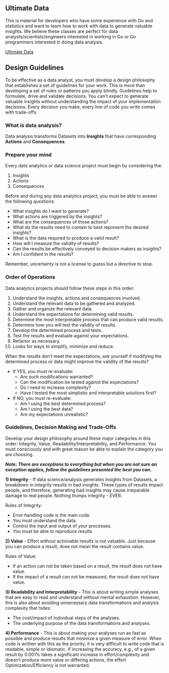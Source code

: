 ## Ultimate Data

This is material for developers who have some experience with Go and statistics and want to learn how to work with data to generate valuable insights. We believe these classes are perfect for data analysts/scientists/engineers interested in working in Go or Go programmers interested in doing data analysis.

[Ultimate Data](../courses/data/README.md)

## Design Guidelines

To be effective as a data analyst, you must develop a design philosophy that establishes a set of guidelines for your work. This is more than developing a set of rules or patterns you apply blindly. Guidelines help to formulate, drive and validate decisions. You can't expect to generate valuable insights without understanding the impact of your implementation decisions. Every decision you make, every line of code you write comes with trade-offs.

### What is data analysis?

Data analysis transforms Datasets into **Insights** that have corresponding **Actions** and **Consequences**.

### Prepare your mind

Every data analytics or data science project must begin by considering the:

1. Insights
2. Actions
3. Consequences

Before and during any data analytics project, you must be able to answer the following questions:

- What insights do I want to generate?
- What actions are triggered by the insights?
- What are the consequences of those actions?
- What do the results need to contain to best represent the desired insights?
- What is the data required to produce a valid result?
- How will I measure the validity of results?
- Can the results be effectively conveyed to decision makers as insights?
- Am I confident in the results?

Remember, uncertainty is not a license to guess but a directive to stop.

### Order of Operations

Data analytics projects should follow these steps in this order:

1. Understand the insights, actions and consequences involved.
2. Understand the relevant data to be gathered and analyzed.
3. Gather and organize the relevant data.
4. Understand the expectations for determining valid results.
5. Determine the most interpretable process that can produce valid results.
6. Determine how you will test the validity of results.
7. Develop the determined process and tests.
8. Test the results and evaluate against your expectations.
9. Refactor as necessary.
10. Looks for ways to simplify, minimize and reduce.

When the results don’t meet the expectations, ask yourself if modifying the determined process or data might improve the validity of the results?  

- If YES, you must re-evaluate:
    - Are such modifications warranted?
    - Can the modification be tested against the expectations?
    - Do I need to increase complexity?
    - Have I tested the most simplistic and interpretable solutions first?
- If NO, you must re-evaluate:
    - Am I using the best determined process?
    - Am I using the best data?
    - Are my expectations unrealistic?

### Guidelines, Decision Making and Trade-Offs

Develop your design philosophy around these major categories in this order: Integrity, Value, Readability/Interpretability, and Performance. You must consciously and with great reason be able to explain the category you are choosing.

**_Note: There are exceptions to everything but when you are not sure an exception applies, follow the guidelines presented the best you can._**

**1) Integrity** - If data science/analysis generates insights from Datasets, a breakdown in integrity results in bad insights. These types of results impact people, and therefore, generating bad insights may cause irreparable damage to real people. Nothing trumps integrity - EVER.

Rules of Integrity:
- Error handling code is the main code.
- You must understand the data.
- Control the input and output of your processes.
- You must be able to reproduce results.

**2) Value** - Effort without actionable results is not valuable. Just because you can produce a result, does not mean the result contains value.

Rules of Value:
- If an action can not be taken based on a result, the result does not have value.
- If the impact of a result can not be measured, the result does not have value.

**3) Readability and Interpretability** - This is about writing simple analyses that are easy to read and understand without mental exhaustion. However, this is also about avoiding unnecessary data transformations and analysis complexity that hides:

- The cost/impact of individual steps of the analyses.
- The underlying purpose of the data transformations and analyses.

**4) Performance** - This is about making your analyses run as fast as possible and produce results that minimize a given measure of error.  When code is written with this as the priority, it is very difficult to write code that is readable, simple or idiomatic.  If increasing the accuracy, e.g., of a given result by 0.001% takes a significant increase in effort/complexity and doesn’t produce more value or differing actions, the effort Optimization/Efficiency is not warranted.
